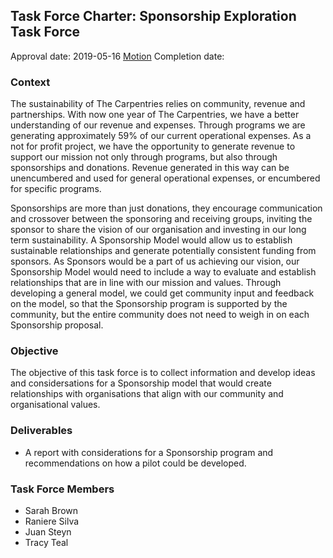 ## Task Force Charter: Sponsorship Exploration Task Force

Approval date: 2019-05-16 [Motion](https://github.com/carpentries/executive-council-info/issues/12)
Completion date: 

### Context

The sustainability of The Carpentries relies on community, revenue and partnerships. With now one year of The Carpentries, we have a better understanding of our revenue and expenses. Through programs we are generating approximately 59% of our current operational expenses. As a not for profit project, we have the opportunity to generate revenue to support our mission not only through programs, but also through sponsorships and donations. Revenue generated in this way can be unencumbered and used for general operational expenses, or encumbered for specific programs. 

Sponsorships are more than just donations, they encourage communication and crossover between the sponsoring and receiving groups, inviting the sponsor to share the vision of our organisation and investing in our long term sustainability.  A Sponsorship Model would allow us to establish sustainable relationships and generate potentially consistent funding from sponsors. As Sponsors would be a part of us achieving our vision, our Sponsorship Model would need to include a way to evaluate and establish relationships that are in line with our mission and values. Through developing a general model, we could get community input and feedback on the model, so that the Sponsorship program is supported by the community, but the entire community does not need to weigh in on each Sponsorship proposal. 

### Objective

The objective of this task force is to collect information and develop ideas and considersations for a Sponsorship model that would create relationships with organisations that align with our community and organisational values.

### Deliverables

- A report with considerations for a Sponsorship program and recommendations on how a pilot could be developed.

### Task Force Members

- Sarah Brown
- Raniere Silva
- Juan Steyn
- Tracy Teal
